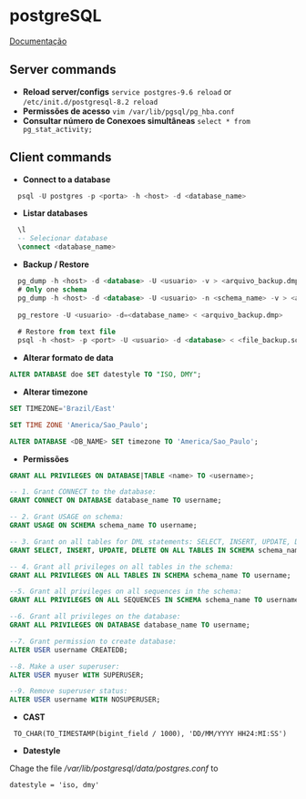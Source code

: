 # postgreSQL
 
[Documentação](https://www.postgresql.org/docs/)

## Server commands
* **Reload server/configs**
```service postgres-9.6 reload``` or 
```/etc/init.d/postgresql-8.2 reload```
* **Permissões de acesso**
```vim /var/lib/pgsql/pg_hba.conf```
* **Consultar número de Conexoes simultâneas**
```select * from pg_stat_activity;```


## Client commands

* **Connect to a database**
```sql
  psql -U postgres -p <porta> -h <host> -d <database_name>
```

* **Listar databases**
```sql
  \l
  -- Selecionar database
  \connect <database_name>
```

* **Backup / Restore**
```sql
  pg_dump -h <host> -d <database> -U <usuario> -v > <arquivo_backup.dmp>
  # Only one schema
  pg_dump -h <host> -d <database> -U <usuario> -n <schema_name> -v > <arquivo_backup.dmp>
  
  pg_restore -U <usuario> -d=<database_name> < <arquivo_backup.dmp>
  
  # Restore from text file
  psql -h <host> -p <port> -U <usuario> -d <database> < <file_backup.sql>
```

* **Alterar formato de data**
```sql
ALTER DATABASE doe SET datestyle TO "ISO, DMY";
```

* **Alterar timezone**
```sql
SET TIMEZONE='Brazil/East'

SET TIME ZONE 'America/Sao_Paulo';

ALTER DATABASE <DB_NAME> SET timezone TO 'America/Sao_Paulo';
```

* **Permissões**
```sql
GRANT ALL PRIVILEGES ON DATABASE|TABLE <name> TO <username>;

-- 1. Grant CONNECT to the database:
GRANT CONNECT ON DATABASE database_name TO username;

-- 2. Grant USAGE on schema:
GRANT USAGE ON SCHEMA schema_name TO username;

-- 3. Grant on all tables for DML statements: SELECT, INSERT, UPDATE, DELETE:
GRANT SELECT, INSERT, UPDATE, DELETE ON ALL TABLES IN SCHEMA schema_name TO username;

-- 4. Grant all privileges on all tables in the schema:
GRANT ALL PRIVILEGES ON ALL TABLES IN SCHEMA schema_name TO username;

--5. Grant all privileges on all sequences in the schema:
GRANT ALL PRIVILEGES ON ALL SEQUENCES IN SCHEMA schema_name TO username;

--6. Grant all privileges on the database:
GRANT ALL PRIVILEGES ON DATABASE database_name TO username;

--7. Grant permission to create database:
ALTER USER username CREATEDB;

--8. Make a user superuser:
ALTER USER myuser WITH SUPERUSER;

--9. Remove superuser status:
ALTER USER username WITH NOSUPERUSER;
```
* **CAST**

``` TO_CHAR(TO_TIMESTAMP(bigint_field / 1000), 'DD/MM/YYYY HH24:MI:SS')```

* **Datestyle**

Chage the file */var/lib/postgresql/data/postgres.conf* to

```datestyle = 'iso, dmy'```
